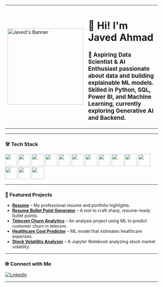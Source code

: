 <table>
<tr>
<td width="250">
  <img src="(https://i.pinimg.com/736x/f6/c4/67/f6c46785fa808d6ca0f3805f40dcb24e.jpg)" width="250" alt="Javed's Banner"/>
</td>
<td>
  <h1>👋 Hi! I'm Javed Ahmad</h1>
  <h3>🎯 Aspiring Data Scientist & AI Enthusiast passionate about data and building explainable ML models.<br>
  Skilled in Python, SQL, Power BI, and Machine Learning, currently exploring Generative AI and Backend.</h3>
</td>
</tr>
</table>

---

### 🛠 Tech Stack

<p align="left">
  <!-- Core Skills -->
  <img src="https://cdn.jsdelivr.net/gh/devicons/devicon/icons/python/python-original.svg" width="40"/>
  <img src="https://cdn.jsdelivr.net/gh/devicons/devicon/icons/mysql/mysql-original.svg" width="40"/>
  <img src="https://cdn.jsdelivr.net/gh/devicons/devicon/icons/postgresql/postgresql-original.svg" width="40"/>
  <img src="https://cdn.jsdelivr.net/gh/devicons/devicon/icons/pandas/pandas-original.svg" width="40"/>
  <img src="https://cdn.jsdelivr.net/gh/devicons/devicon/icons/numpy/numpy-original.svg" width="40"/>
  <img src="https://cdn.jsdelivr.net/gh/devicons/devicon/icons/jupyter/jupyter-original.svg" width="40"/>
  <img src="https://cdn.jsdelivr.net/gh/devicons/devicon/icons/git/git-original.svg" width="40"/>

  <!-- Visualization -->
  <img src="https://img.icons8.com/color/48/power-bi.png" width="40"/>
  <img src="https://cdn.jsdelivr.net/gh/devicons/devicon/icons/tableau/tableau-original.svg" width="40"/>

  <!-- ML / AI -->
  <img src="https://cdn.jsdelivr.net/gh/devicons/devicon/icons/pytorch/pytorch-original.svg" width="40"/>
  <img src="https://cdn.jsdelivr.net/gh/devicons/devicon/icons/tensorflow/tensorflow-original.svg" width="40"/>
  <img src="https://avatars.githubusercontent.com/u/25720743?s=200&v=4" width="40"/> <!-- HuggingFace -->
  <img src="https://streamlit.io/images/brand/streamlit-mark-color.png" width="40"/>

  <!-- Databases -->
  <img src="https://cdn.jsdelivr.net/gh/devicons/devicon/icons/mongodb/mongodb-original.svg" width="40"/>
</p>

---

### 📌 Featured Projects  

- **[Resume](https://github.com/javed1310/Resume)** – My professional resume and portfolio highlights.
- **[Resume Bullet Point Generator](https://github.com/javed1310/Resume_Bullet_Point_Generator)** – A tool to craft sharp, resume-ready bullet points.
- **[Telecom Churn Analytics](https://github.com/javed1310/TelecomChurnAnalytics)** – An analysis project using ML to predict customer churn in telecom.
- **[Healthcare Cost Predictor](https://github.com/javed1310/Healthcare_cost_predictor)** – ML model that estimates healthcare expenses.
- **[Stock Volatility Analyzer](https://github.com/javed1310/Stock-Volatility-Analyzer)** – A Jupyter Notebook analyzing stock market volatility.

---

### 🌐 Connect with Me  

[![LinkedIn](https://img.shields.io/static/v1?message=LinkedIn&logo=linkedin&label=&color=0077B5&logoColor=white&style=for-the-badge)](https://www.linkedin.com/in/javed-ahmad-290074252/)

---
